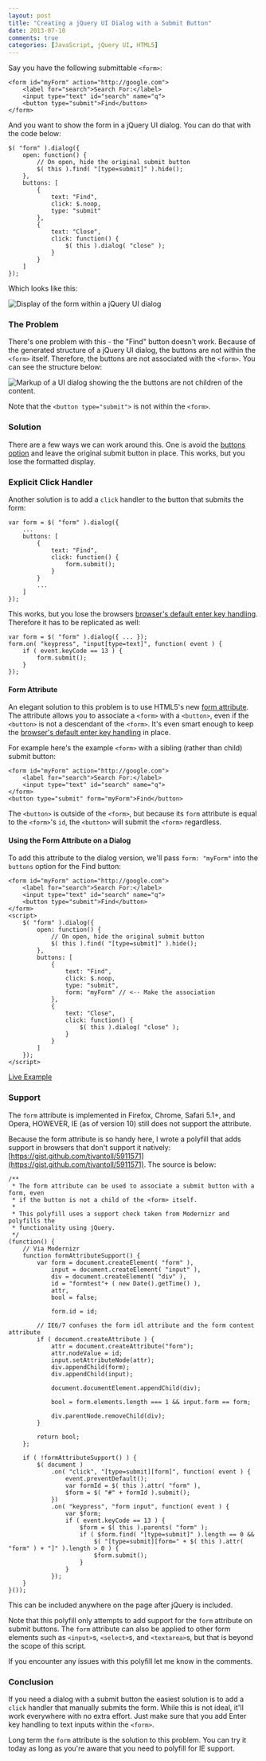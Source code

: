 ```yaml
---
layout: post
title: "Creating a jQuery UI Dialog with a Submit Button"
date: 2013-07-10
comments: true
categories: [JavaScript, jQuery UI, HTML5]
---
```


Say you have the following submittable `<form>`:

<pre class="language-markup"><code>&lt;form id="myForm" action="http://google.com"&gt;
    &lt;label for="search"&gt;Search For:&lt;/label&gt;
    &lt;input type="text" id="search" name="q"&gt;
    &lt;button type="submit"&gt;Find&lt;/button&gt;
&lt;/form&gt;
</code></pre>

And you want to show the form in a jQuery UI dialog. You can do that with the code below:

<pre class="language-javascript"><code>$( "form" ).dialog({
    open: function() {
        // On open, hide the original submit button
        $( this ).find( "[type=submit]" ).hide();
    },
    buttons: [
        {
            text: "Find",
            click: $.noop,
            type: "submit"
        },
        {
            text: "Close",
            click: function() {
                $( this ).dialog( "close" );
            }
        }
    ]
});
</code></pre>

Which looks like this:

<img src="/images/posts/2013-07-10/form-dialog.png" alt="Display of the form within a jQuery UI dialog">

### The Problem

There's one problem with this - the "Find" button doesn't work. Because of the generated structure of a jQuery UI dialog, the buttons are not within the `<form>` itself. Therefore, the buttons are not associated with the `<form>`. You can see the structure below:

<!-- more -->

<img src="/images/posts/2013-07-10/markup.png" alt="Markup of a UI dialog showing the the buttons are not children of the content.">

Note that the `<button type="submit">` is not within the `<form>`.

### Solution

There are a few ways we can work around this. One is avoid the [buttons option](http://api.jqueryui.com/dialog/#option-buttons) and leave the original submit button in place. This works, but you lose the formatted display.

### Explicit Click Handler

Another solution is to add a `click` handler to the button that submits the form: 

<pre class="language-javascript"><code>var form = $( "form" ).dialog({
    ...
    buttons: [
        {
            text: "Find",
            click: function() {
                form.submit();
            }
        }
        ...
    ]
});
</code></pre>

This works, but you lose the browsers [browser's default enter key handling](/2013/01/01/enter-should-submit-forms-stop-messing-with-that/). Therefore it has to be replicated as well:

<pre class="language-javascript"><code>var form = $( "form" ).dialog({ ... });
form.on( "keypress", "input[type=text]", function( event ) {
    if ( event.keyCode == 13 ) {
        form.submit();
    }
});
</code></pre>

#### Form Attribute

An elegant solution to this problem is to use HTML5's new [form attribute](https://developer.mozilla.org/en-US/docs/Web/HTML/Element/button#attr-form). The attribute allows you to associate a `<form>` with a `<button>`, even if the `<button>` is not a descendant of the `<form>`. It's even smart enough to keep the [browser's default enter key handling](/2013/01/01/enter-should-submit-forms-stop-messing-with-that/) in place.

For example here's the example `<form>` with a sibling (rather than child) submit button:

<pre class="language-markup"><code>&lt;form id="myForm" action="http://google.com"&gt;
    &lt;label for="search"&gt;Search For:&lt;/label&gt;
    &lt;input type="text" id="search" name="q"&gt;
&lt;/form&gt;
&lt;button type="submit" form="myForm"&gt;Find&lt;/button&gt;
</code></pre>

The `<button>` is outside of the `<form>`, but because its `form` attribute is equal to the `<form>`'s `id`, the `<button>` will submit the `<form>` regardless.

#### Using the Form Attribute on a Dialog

To add this attribute to the dialog version, we'll pass `form: "myForm"` into the `buttons` option for the Find button:

<pre class="language-markup line-numbers"><code>&lt;form id="myForm" action="http://google.com"&gt;
    &lt;label for="search"&gt;Search For:&lt;/label&gt;
    &lt;input type="text" id="search" name="q"&gt;
    &lt;button type="submit"&gt;Find&lt;/button&gt;
&lt;/form&gt;
&lt;script&gt;
    $( "form" ).dialog({
        open: function() {
            // On open, hide the original submit button
            $( this ).find( "[type=submit]" ).hide();
        },
        buttons: [
            {
                text: "Find",
                click: $.noop,
                type: "submit",
                form: "myForm" // &lt;-- Make the association
            },
            {
                text: "Close",
                click: function() {
                    $( this ).dialog( "close" );
                }
            }
        ]
    });
&lt;/script&gt;</code></pre>

[Live Example](/demos/2013-07-10/form.html)

### Support

The `form` attribute is implemented in Firefox, Chrome, Safari 5.1+, and Opera, HOWEVER, IE (as of version 10) still does not support the attribute.

Because the form attribute is so handy here, I wrote a polyfill that adds support in browsers that don't support it natively: [https://gist.github.com/tjvantoll/5911571](https://gist.github.com/tjvantoll/5911571). The source is below:

<pre class="language-javascript line-numbers"><code>/**
 * The form attribute can be used to associate a submit button with a form, even
 * if the button is not a child of the &lt;form&gt; itself.
 * 
 * This polyfill uses a support check taken from Modernizr and polyfills the
 * functionality using jQuery.
 */
(function() {
    // Via Modernizr
    function formAttributeSupport() {
        var form = document.createElement( "form" ),
            input = document.createElement( "input" ),
            div = document.createElement( "div" ),
            id = "formtest"+ ( new Date().getTime() ),
            attr,
            bool = false;
        
            form.id = id;
        
        // IE6/7 confuses the form idl attribute and the form content attribute
        if ( document.createAttribute ) {
            attr = document.createAttribute("form");
            attr.nodeValue = id;
            input.setAttributeNode(attr);
            div.appendChild(form);
            div.appendChild(input);
        
            document.documentElement.appendChild(div);
        
            bool = form.elements.length === 1 && input.form == form;
        
            div.parentNode.removeChild(div);
        }
        
        return bool;
    };
    
    if ( !formAttributeSupport() ) {
        $( document )
            .on( "click", "[type=submit][form]", function( event ) {
                event.preventDefault();
                var formId = $( this ).attr( "form" ),
                $form = $( "#" + formId ).submit();
            })
            .on( "keypress", "form input", function( event ) {
                var $form;
                if ( event.keyCode == 13 ) {
                    $form = $( this ).parents( "form" );
                    if ( $form.find( "[type=submit]" ).length == 0 &&
                        $( "[type=submit][form=" + $( this ).attr( "form" ) + "]" ).length > 0 ) {
                        $form.submit();
                    }
                }
            });
    }
}());</code></pre>


This can be included anywhere on the page after jQuery is included.

Note that this polyfill only attempts to add support for the `form` attribute on submit buttons. The `form` attribute can also be applied to other form elements such as `<input>`s, `<select>`s, and `<textarea>`s, but that is beyond the scope of this script.

If you encounter any issues with this polyfill let me know in the comments.

### Conclusion

If you need a dialog with a submit button the easiest solution is to add a `click` handler that manually submits the form. While this is not ideal, it'll work everywhere with no extra effort. Just make sure that you add Enter key handling to text inputs within the `<form>`.

Long term the `form` attribute is the solution to this problem. You can try it today as long as you're aware that you need to polyfill for IE support.